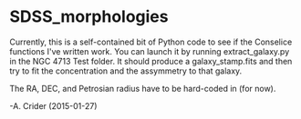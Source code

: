 # SDSS_morphologies

Currently, this is a self-contained bit of Python code to see if the Conselice functions I've written work. 
You can launch it by running extract_galaxy.py in the NGC 4713 Test folder. It should produce a galaxy_stamp.fits
and then try to fit the concentration and the assymmetry to that galaxy.

The RA, DEC, and Petrosian radius have to be hard-coded in (for now).

-A. Crider (2015-01-27)
